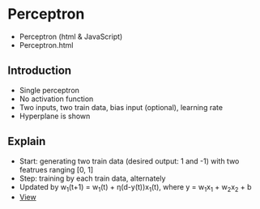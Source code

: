 # Perceptron
* Perceptron (html & JavaScript)
* Perceptron.html

## Introduction
* Single perceptron
* No activation function
* Two inputs, two train data, bias input (optional), learning rate
* Hyperplane is shown

## Explain
* Start: generating two train data (desired output: 1 and -1) with two featrues ranging [0, 1] 
* Step: training by each train data, alternately
* Updated by w<sub>1</sub>(t+1) = w<sub>1</sub>(t) + η(d-y(t))x<sub>1</sub>(t), where y = w<sub>1</sub>x<sub>1</sub> + w<sub>2</sub>x<sub>2</sub> + b
* [View](https://nize-vision.tistory.com/1) 
